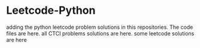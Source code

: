 # Leetcode-Python
adding the python leetcode problem solutions in this repositories. 
The code files are here.
all CTCI problems solutions are here.
some leetcode solutions are here
































































































































































































































































































































































































































































































































































































































































































































































